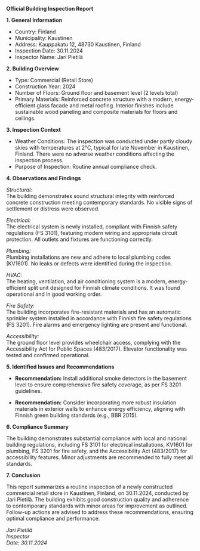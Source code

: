 **Official Building Inspection Report**

**1. General Information**

- Country: Finland
- Municipality: Kaustinen
- Address: Kauppakatu 12, 48730 Kaustinen, Finland
- Inspection Date: 30.11.2024
- Inspector Name: Jari Pietilä

**2. Building Overview**

- Type: Commercial (Retail Store)
- Construction Year: 2024
- Number of Floors: Ground floor and basement level (2 levels total)
- Primary Materials: Reinforced concrete structure with a modern, energy-efficient glass facade and metal roofing. Interior finishes include sustainable wood paneling and composite materials for floors and ceilings.

**3. Inspection Context**

- Weather Conditions: The inspection was conducted under partly cloudy skies with temperatures at 2°C, typical for late November in Kaustinen, Finland. There were no adverse weather conditions affecting the inspection process.
- Purpose of Inspection: Routine annual compliance check.

**4. Observations and Findings**

*Structural:*  
The building demonstrates sound structural integrity with reinforced concrete construction meeting contemporary standards. No visible signs of settlement or distress were observed.

*Electrical:*  
The electrical system is newly installed, compliant with Finnish safety regulations (FS 3101), featuring modern wiring and appropriate circuit protection. All outlets and fixtures are functioning correctly.

*Plumbing:*  
Plumbing installations are new and adhere to local plumbing codes (KV1601). No leaks or defects were identified during the inspection.

*HVAC:*  
The heating, ventilation, and air conditioning system is a modern, energy-efficient split unit designed for Finnish climate conditions. It was found operational and in good working order.

*Fire Safety:*  
The building incorporates fire-resistant materials and has an automatic sprinkler system installed in accordance with Finnish fire safety regulations (FS 3201). Fire alarms and emergency lighting are present and functional.

*Accessibility:*  
The ground floor level provides wheelchair access, complying with the Accessibility Act for Public Spaces (483/2017). Elevator functionality was tested and confirmed operational.

**5. Identified Issues and Recommendations**

- **Recommendation:** Install additional smoke detectors in the basement level to ensure comprehensive fire safety coverage, as per FS 3201 guidelines.
  
- **Recommendation:** Consider incorporating more robust insulation materials in exterior walls to enhance energy efficiency, aligning with Finnish green building standards (e.g., BBR 2015).

**6. Compliance Summary**

The building demonstrates substantial compliance with local and national building regulations, including FS 3101 for electrical installations, KV1601 for plumbing, FS 3201 for fire safety, and the Accessibility Act (483/2017) for accessibility features. Minor adjustments are recommended to fully meet all standards.

**7. Conclusion**

This report summarizes a routine inspection of a newly constructed commercial retail store in Kaustinen, Finland, on 30.11.2024, conducted by Jari Pietilä. The building exhibits good construction quality and adherence to contemporary standards with minor areas for improvement as outlined. Follow-up actions are advised to address these recommendations, ensuring optimal compliance and performance.

_Jari Pietilä_  
_Inspector_  
_Date: 30.11.2024_